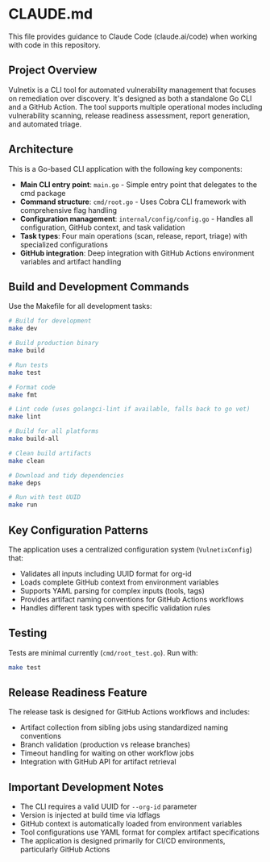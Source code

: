 # CLAUDE.md

This file provides guidance to Claude Code (claude.ai/code) when working with code in this repository.

## Project Overview

Vulnetix is a CLI tool for automated vulnerability management that focuses on remediation over discovery. It's designed as both a standalone Go CLI and a GitHub Action. The tool supports multiple operational modes including vulnerability scanning, release readiness assessment, report generation, and automated triage.

## Architecture

This is a Go-based CLI application with the following key components:

- **Main CLI entry point**: `main.go` - Simple entry point that delegates to the cmd package
- **Command structure**: `cmd/root.go` - Uses Cobra CLI framework with comprehensive flag handling
- **Configuration management**: `internal/config/config.go` - Handles all configuration, GitHub context, and task validation
- **Task types**: Four main operations (scan, release, report, triage) with specialized configurations
- **GitHub integration**: Deep integration with GitHub Actions environment variables and artifact handling

## Build and Development Commands

Use the Makefile for all development tasks:

```bash
# Build for development
make dev

# Build production binary
make build

# Run tests
make test

# Format code
make fmt

# Lint code (uses golangci-lint if available, falls back to go vet)
make lint

# Build for all platforms
make build-all

# Clean build artifacts
make clean

# Download and tidy dependencies
make deps

# Run with test UUID
make run
```

## Key Configuration Patterns

The application uses a centralized configuration system (`VulnetixConfig`) that:

- Validates all inputs including UUID format for org-id
- Loads complete GitHub context from environment variables
- Supports YAML parsing for complex inputs (tools, tags)
- Provides artifact naming conventions for GitHub Actions workflows
- Handles different task types with specific validation rules

## Testing

Tests are minimal currently (`cmd/root_test.go`). Run with:
```bash
make test
```

## Release Readiness Feature

The release task is designed for GitHub Actions workflows and includes:
- Artifact collection from sibling jobs using standardized naming conventions
- Branch validation (production vs release branches)
- Timeout handling for waiting on other workflow jobs
- Integration with GitHub API for artifact retrieval

## Important Development Notes

- The CLI requires a valid UUID for `--org-id` parameter
- Version is injected at build time via ldflags
- GitHub context is automatically loaded from environment variables
- Tool configurations use YAML format for complex artifact specifications
- The application is designed primarily for CI/CD environments, particularly GitHub Actions